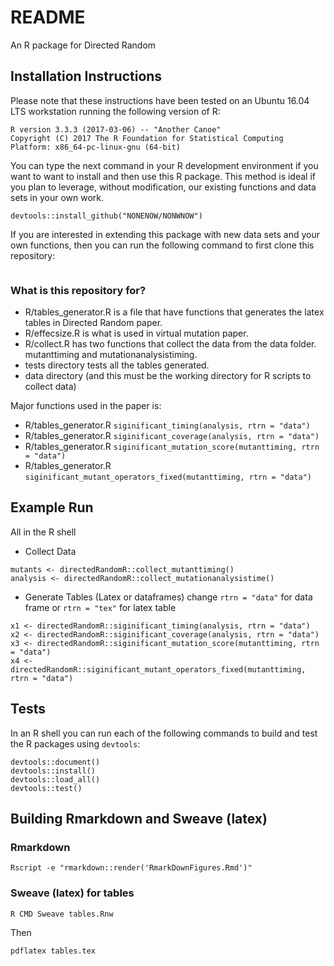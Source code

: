 # README #

An R package for Directed Random

## Installation Instructions

Please note that these instructions have been tested on an Ubuntu 16.04 LTS workstation running the following version of R:

```shell
R version 3.3.3 (2017-03-06) -- "Another Canoe"
Copyright (C) 2017 The R Foundation for Statistical Computing
Platform: x86_64-pc-linux-gnu (64-bit)
```

You can type the next command in your R development environment if you want to want to install and then use this R
package. This method is ideal if you plan to leverage, without modification, our existing functions and data sets in
your own work. 

```shell
devtools::install_github("NONENOW/NONWNOW")
```

If you are interested in extending this package with new data sets and your own functions, then you can run the
following command to first clone this repository:

```shell
```

### What is this repository for? ###

* R/tables_generator.R is a file that have functions that generates the latex tables in Directed Random paper.
* R/effecsize.R is what is used in virtual mutation paper.
* R/collect.R has two functions that collect the data from the data folder. mutanttiming and mutationanalysistiming.
* tests directory tests all the tables generated.
* data directory (and this must be the working directory for R scripts to collect data)

Major functions used in the paper is:

* R/tables_generator.R `siginificant_timing(analysis, rtrn = "data")`
* R/tables_generator.R `siginificant_coverage(analysis, rtrn = "data")`
* R/tables_generator.R `siginificant_mutation_score(mutanttiming, rtrn = "data")`
* R/tables_generator.R `siginificant_mutant_operators_fixed(mutanttiming, rtrn = "data")`

## Example Run
All in the R shell

* Collect Data

```shell
mutants <- directedRandomR::collect_mutanttiming()
analysis <- directedRandomR::collect_mutationanalysistime()
```
* Generate Tables (Latex or dataframes) change `rtrn = "data"` for data frame or `rtrn = "tex"` for latex table

```shell
x1 <- directedRandomR::siginificant_timing(analysis, rtrn = "data")
x2 <- directedRandomR::siginificant_coverage(analysis, rtrn = "data")
x3 <- directedRandomR::siginificant_mutation_score(mutanttiming, rtrn = "data")
x4 <- directedRandomR::siginificant_mutant_operators_fixed(mutanttiming, rtrn = "data")
```

## Tests

In an R shell you can run each of the following commands to build and test the R packages using `devtools`:

```shell
devtools::document()
devtools::install()
devtools::load_all()
devtools::test()
```

## Building Rmarkdown and Sweave (latex)

### Rmarkdown

```shell
Rscript -e "rmarkdown::render('RmarkDownFigures.Rmd')"
```

### Sweave (latex) for tables

```shell
R CMD Sweave tables.Rnw
```

Then

```shell
pdflatex tables.tex
```
